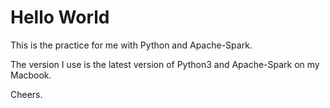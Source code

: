 # Hello World

This is the practice for me with Python and Apache-Spark.

The version I use is the latest version of Python3 and Apache-Spark on my Macbook.

Cheers.